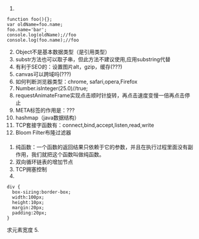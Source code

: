 #### 
1. 
```
function foo(){};
var oldName=foo.name;
foo.name='bar';
console.log(oldName);//foo
console.log(foo.name);//foo
```
2. Object不是基本数据类型（是引用类型）
3. substr方法也可以取子串，但此方法不建议使用,应用substring代替
4. 有利于SEO的：设置图片alt，gzip，缓存(???)
5. canvas可以跨域吗(???)
6. 如何判断浏览器类型：chrome, safari,opera,Firefox
7. Number.isInteger(25.0)//true;
8. requestAnimateFrame实现点击顺时针旋转，再点击速度变慢一倍再点击停止
9. META标签的作用是：???
10. hashmap（java数据结构）
11. TCP套接字函数有：connect,bind,accept,listen,read,write
12. Bloom Filter布隆过滤器

####
1. 纯函数：一个函数的返回结果只依赖于它的参数，并且在执行过程里面没有副作用，我们就把这个函数叫做纯函数。
2. 双向循环链表的增加节点
3. TCP拥塞控制
4. 
```
div {
  box-sizing:border-box;
  width:100px;
  height:10px;
  margin:20px;
  padding:20px;
}
```
求元素宽度
5.

